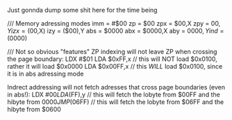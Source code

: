 Just gonnda dump some shit here for the time being

/// Memory adressing modes
imm = #$00
zp = $00
zpx = $00,X
zpy = $00,Y
izx = ($00,X)
izy = ($00),Y
abs = $0000
abx = $0000,X
aby = $0000,Y
ind = ($0000)

/// Not so obvious "features"
ZP indexing will not leave ZP when crossing the page boundary:
LDX #$01
LDA $0xFF,x // this will NOT load $0x0100, rather it will load $0x0000
LDA $0x00FF,x // this _WILL_ load $0x0100, since it is in abs adressing mode

Indrect addressing will not fetch adresses that cross page boundaries (even in abs!):
LDX #$00
LDA ($FF),y // this will fetch the lobyte from $00FF and the hibyte from $0000 
JMP ($06FF) // this will fetch the lobyte from $06FF and the hibyte from $0600